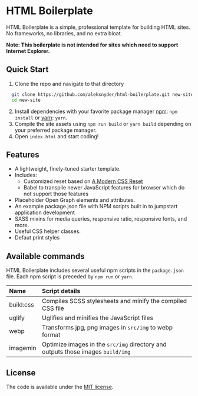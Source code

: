 # HTML Boilerplate
HTML Boilerplate is a simple, professional template for building HTML sites.  No frameworks, no libraries, and no extra bloat.

**Note: This boilerplate is not intended for sites which need to support Internet Explorer.**

## Quick Start
1. Clone the repo and navigate to that directory

  ```bash
    git clone https://github.com/aleksnyder/html-boilerplate.git new-site
    cd new-site
  ```
2. Install dependencies with your favorite package manager [npm](https://www.npmjs.com/): `npm install`
  or [yarn](https://yarnpkg.com/): `yarn`.
3. Compile the site assets using `npm run build` or `yarn build` depending on your preferred package manager.
4. Open `index.html` and start coding!

## Features
* A lightweight, finely-tuned starter template.
* Includes:
  * Customized reset based on [A Modern CSS Reset](https://hankchizljaw.com/wrote/a-modern-css-reset/)
  * Babel to transpile newer JavaScript features for browser which do not support
    those features
* Placeholder Open Graph elements and attributes.
* An example package.json file with NPM scripts built in to jumpstart application
  development
* SASS mixins for media queries, responsive ratio, responsive fonts, and more.
* Useful CSS helper classes.
* Defaut print styles

## Available commands
HTML Boilerplate includes several useful npm scripts in the `package.json` file.  Each npm script is preceded by `npm run` or `yarn`.

| Name           | Script details                                                                  |
| :-------------- | :----------------------------------------------------------------------------- |
| build:css      | Compiles SCSS stylesheets and minify the compiled CSS file                      |
| uglify         | Uglifies and minifies the JavaScript files                                      |
| webp           | Transforms jpg, png images in `src/img` to webp format                          |
| imagemin       | Optimize images in the `src/img` directory and outputs those images `build/img` |

## License

The code is available under the [MIT license](LICENSE).
